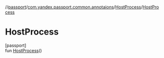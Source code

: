 //[passport](../../../index.md)/[com.yandex.passport.common.annotaions](../index.md)/[HostProcess](index.md)/[HostProcess](-host-process.md)

# HostProcess

[passport]\
fun [HostProcess](-host-process.md)()
